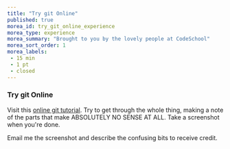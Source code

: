 ```yaml
---
title: "Try git Online"
published: true
morea_id: try_git_online_experience
morea_type: experience
morea_summary: "Brought to you by the lovely people at CodeSchool"
morea_sort_order: 1
morea_labels:
 - 15 min
 - 1 pt
 - closed
---
```


### Try git Online

Visit this [online git tutorial](https://try.github.io/levels/1/challenges/1). Try to get through the whole thing, making a note of the parts that make ABSOLUTELY NO SENSE AT ALL. Take a screenshot when you're done.

Email me the screenshot and describe the confusing bits to receive credit.
